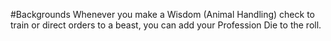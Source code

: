 #Backgrounds
Whenever you make a Wisdom (Animal Handling) check to train or direct orders to a beast, you can add your Profession Die to the roll.